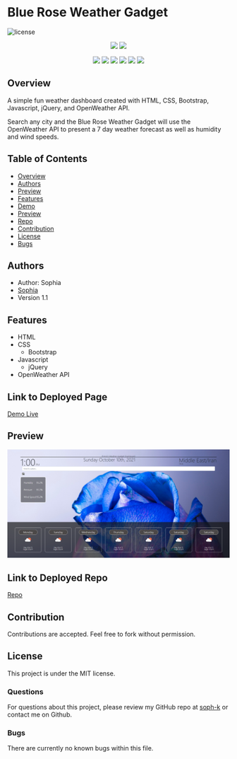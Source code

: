 # Blue Rose Weather Gadget

![license](https://img.shields.io/badge/license-MIT-red)

<p align="center">
    <img src="https://img.shields.io/github/repo-size/soph-k/blue_rose_weather_gadget"/>
    <img src="https://img.shields.io/github/last-commit/soph-k/blue_rose_weather_gadget"/>
</p>
<p align="center">
    <img src="https://img.shields.io/badge/HTML-yellow"/>
    <img src="https://img.shields.io/badge/CSS-gray"/>
    <img src="https://img.shields.io/badge/Bootstrap-green"/>
    <img src="https://img.shields.io/badge/Javascript-red"/>
    <img src="https://img.shields.io/badge/jQuery-blue"/>
    <img src="https://img.shields.io/badge/OpenWeatherAPI-pink"/>
</p>


## Overview
A simple fun weather dashboard created with HTML, CSS, Bootstrap, Javascript, jQuery, and OpenWeather API.

Search any city and the Blue Rose Weather Gadget will use the OpenWeather API to present a 7 day weather 
forecast as well as humidity and wind speeds.


## Table of Contents
- [Overview](#overview)
- [Authors](#authors)
- [Preview](#preview)
- [Features](#features)
- [Demo](#linktodeployedpage)
- [Preview](#preview)
- [Repo](#linktodeployedrepo)
- [Contribution](#contribution)
- [License](#license)
- [Bugs](#bugs)


## Authors
- Author: Sophia
- [Sophia](https://github.com/soph-k)
- Version 1.1


## Features
- HTML
- CSS
    - Bootstrap
- Javascript
    - jQuery
- OpenWeather API


## Link to Deployed Page
[Demo Live](https://soph-k.github.io/sophk_weather_gadget/)


## Preview
![Blue Rose Demo](.\assests\images\screenshot.png)

    
## Link to Deployed Repo
[Repo](https://github.com/soph-k/sophk_weather_gadget)


## Contribution
Contributions are accepted. Feel free to fork without permission.


## License
This project is under the MIT license.


### Questions
For questions about this project, please review my GitHub repo at [soph-k](https://github.com/soph-k) or contact me on Github.
 

### Bugs
There are currently no known bugs within this file.
    